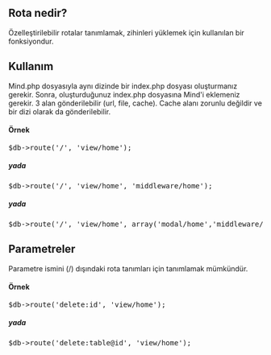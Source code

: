 <h2>Rota nedir?</h2>
Özelleştirilebilir rotalar tanımlamak, zihinleri yüklemek için kullanılan bir fonksiyondur.
<h2>Kullanım</h2>
Mind.php dosyasıyla aynı dizinde bir index.php dosyası oluşturmanız gerekir. Sonra, oluşturduğunuz index.php dosyasına Mind'i eklemeniz gerekir. 3 alan gönderilebilir (url, file, cache). Cache alanı zorunlu değildir ve bir dizi olarak da gönderilebilir.
<h4>Örnek</h4>

<pre>
$db->route('/', 'view/home');
</pre>

<h5>yada</h5>

<pre>
$db->route('/', 'view/home', 'middleware/home');
</pre>

<h5>yada</h5>

<pre>
$db->route('/', 'view/home', array('modal/home','middleware/home');
</pre>

<h2>Parametreler</h2>
Parametre ismini (/) dışındaki rota tanımları için tanımlamak mümkündür.
<h4>Örnek</h4>

<pre>
$db->route('delete:id', 'view/home');
</pre>

<h5>yada</h5>
<pre>
$db->route('delete:table@id', 'view/home');
</pre>